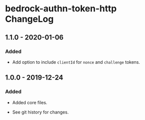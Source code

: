 # bedrock-authn-token-http ChangeLog

## 1.1.0 - 2020-01-06

### Added
- Add option to include `clientId` for `nonce` and `challenge` tokens.

## 1.0.0 - 2019-12-24

### Added
- Added core files.

- See git history for changes.
